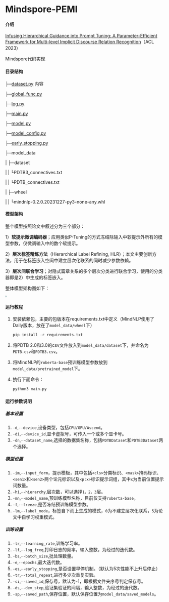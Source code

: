 # Mindspore-PEMI

#### 介绍
[Infusing Hierarchical Guidance into Prompt Tuning: A Parameter-Efficient Framework for Multi-level Implicit Discourse Relation Recognition](https://aclanthology.org/2023.acl-long.357.pdf)（ACL 2023）

Mindspore代码实现

#### 目录结构
├─[dataset.py](dataset.py)  内容  

├─[global_func.py](global_func.py)  

├─[log.py](log.py)  

├─[main.py](main.py)  

├─[model.py](model.py)  

├─[model_config.py](model_config.py)  

├─[early_stopping.py](early_stopping.py)  

├─model_data

|     ├─dataset  

|     |   └PDTB3_connectives.txt

|     |   └PDTB_connectives.txt

|     ├─wheel  

|     |   └mindnlp-0.2.0.20231227-py3-none-any.whl

#### 模型架构
整个模型按照论文中叙述分为三个部分： 

1）**软提示微调编码器**；应用类似P-Tuning的方式冻结除输入中软提示外所有的模型参数，仅微调输入中的数个软提示。 

2）**层次标签精炼方法**（Hierarchical Label Refining, HLR）；本文主要创新方法，用于在标签嵌入空间中建立层次化联系的同时减少参数依赖。

3）**层次间联合学习**；对隐式篇章关系的多个层次分类进行联合学习，使用的分类器即是2）中生成的标签嵌入。

整体模型架构图如下：

<img src="https://joker-typora-bucket.oss-cn-beijing.aliyuncs.com/picture/typora/2024/01/04/2024-01-04%2023:12:56.jpg" style="zoom: 33%;" />

#### 运行教程

1. 安装依赖包，主要的包版本在requirements.txt中定义（MindNLP使用了Dally版本，放在了`model_data/wheel`下）

   ``````python
   pip install -r requirements.txt

2. 将PDTB 2.0和3.0的csv文件放入到`model_data/dataset`下，并命名为`PDTB.csv`和`PDTB3.csv`。

3. 将MindNLP的`roberta-base`预训练模型参数放到`model_data/pretrained_model`下。

4. 执行下面命令：

   ```python
   python3 main.py
   ```

#### 运行参数说明

##### 基本设置

1.  `-d`,`--device`,设备类型，包括`CPU/GPU/Ascend`。
2.  `-di`,`--device_id`,显卡虚拟号，可传入一个或多个显卡号。
3.  `-dn`,`--dataset_name`,选择的数据集名称，包括`PDTBDataset`和`PDTB3Dataset`两个选择。

##### 模型设置

1.  `-im`,`--input_form`，提示模板，其中包括`<cls>`分类标识、`<mask>`掩码标识、`<sen1>`和`<sen2>`两个论元标识以及`<p:x>`标识提示词组，其中`x`为当前位置提示词数量。
2.  `-hi`,`--hierarchy`,层次数，可以选择`1，2，3`层。
3.  `-mn`,`--model_name`,预训练模型名称，目前仅支持`roberta-base`。
4.  `-f`,`--freeze`,是否冻结预训练模型参数。
5.  `-lm`,`--label_mode`，标签自下而上生成的模式，`0`为不建立层次化联系，`5`为论文中自学习权重模式。

##### 训练设置

1.  `-lr`,`--learning_rate`,训练学习率。
2.  `-lf`,`--log_freq`,打印日志的频率，输入整数，为经过的迭代数。
3.  `-bs`,`--batch_size`,批处理数量。
4.  `-e`,`--epochs`,最大迭代数。
5.  `-es`,`--early_stopping`,是否设置早停机制。（默认为5次性能不上升后停止）
6.  `-tr`,`--total_repeat`,进行多少次重复实验。
7.  `-si`,`--saved_id`,保存号，默认为-1，即根据文件夹序号判定保存号。
8.  `-ds`,`--dev_step`,验证集验证的间隔，输入整数，为经过的迭代数。
9.  `-sp`,`--saved_path`,保存位置，默认保存位置为`model_data/saved_models`。
